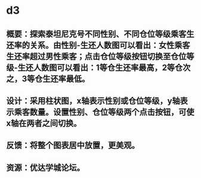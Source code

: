 # d3
## 概要：探索泰坦尼克号不同性别、不同仓位等级乘客生还率的关系。由性别-生还人数图可以看出：女性乘客生还率超过男性乘客；点击仓位等级按钮切换至仓位等级-生还人数图可以看出：1等仓生还率最高，2等仓次之，3等仓生还率最低。
## 设计：采用柱状图，x轴表示性别或仓位等级，y轴表示乘客数量。设置性别、仓位等级两个点击按钮，可使x轴在两者之间切换。
## 反馈：将整个图表居中放置，更美观。
## 资源：优达学城论坛。
